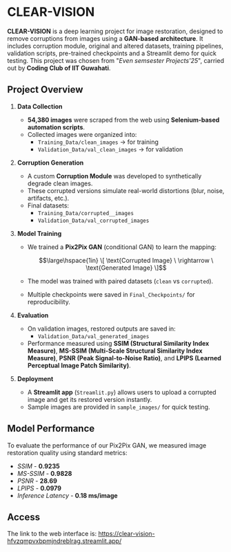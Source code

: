# CLEAR-VISION
**CLEAR-VISION** is a deep learning project for image restoration, designed to remove corruptions from images using a **GAN-based architecture**. It includes corruption module, original and altered datasets, training pipelines, validation scripts, pre-trained checkpoints and a Streamlit demo for quick testing. This project was chosen from "*Even semsester Projects'25*", carried out by **Coding Club of IIT Guwahati**.

## Project Overview  

1. **Data Collection**
   - **54,380 images** were scraped from the web using **Selenium-based automation scripts**.  
   - Collected images were organized into:  
     - `Training_Data/clean_images` -> for training  
     - `Validation_Data/val_clean_images` -> for validation  

2. **Corruption Generation**  
   - A custom **Corruption Module** was developed to synthetically degrade clean images.  
   - These corrupted versions simulate real-world distortions (blur, noise, artifacts, etc.).  
   - Final datasets:  
     - `Training_Data/corrupted__images`  
     - `Validation_Data/val_corrupted_images`  

3. **Model Training**  
   - We trained a **Pix2Pix GAN** (conditional GAN) to learn the mapping:  

      $$\large\hspace{1in} \[
     \text{Corrupted Image} \ \rightarrow \ \text{Generated Image}
     \]$$
     
   - The model was trained with paired datasets (`clean` vs `corrupted`).  
   - Multiple checkpoints were saved in `Final_Checkpoints/` for reproducibility.  

4. **Evaluation**  
   - On validation images, restored outputs are saved in:  
     - `Validation_Data/val_generated_images`  
   - Performance measured using **SSIM (Structural Similarity Index Measure)**, **MS-SSIM (Multi-Scale Structural Similarity Index Measure)**, **PSNR (Peak Signal-to-Noise Ratio)**, and **LPIPS (Learned Perceptual Image Patch Similarity)**.  

5. **Deployment**  
   - A **Streamlit app** (`Streamlit.py`) allows users to upload a corrupted image and get its restored version instantly.  
   - Sample images are provided in `sample_images/` for quick testing.  

## Model Performance

To evaluate the performance of our Pix2Pix GAN, we measured image restoration quality using standard metrics:
- *SSIM* - **0.9235**
- *MS-SSIM* - **0.9828**
- *PSNR* - **28.69**
- *LPIPS* - **0.0979**
- *Inference Latency* - **0.18 ms/image**

## Access
The link to the web interface is: 
https://clear-vision-hfvzqmpvxbpmjndreblrag.streamlit.app/

